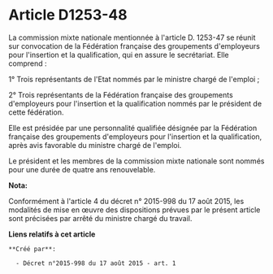 # Article D1253-48

La commission mixte nationale mentionnée à l'article D. 1253-47 se réunit sur convocation de la Fédération française des
groupements d'employeurs pour l'insertion et la qualification, qui en assure le secrétariat. Elle comprend : 

1° Trois représentants de l'Etat nommés par le ministre chargé de l'emploi ; 

2° Trois représentants de la Fédération française des groupements d'employeurs pour l'insertion et la qualification nommés
par le président de cette fédération. 

Elle est présidée par une personnalité qualifiée désignée par la Fédération française des groupements d'employeurs pour
l'insertion et la qualification, après avis favorable du ministre chargé de l'emploi. 

Le président et les membres de la commission mixte nationale sont nommés pour une durée de quatre ans renouvelable.

**Nota:**

Conformément à l'article 4 du décret n° 2015-998 du 17 août 2015, les modalités de mise en œuvre des dispositions prévues par
le présent article sont précisées par arrêté du ministre chargé du travail.

**Liens relatifs à cet article**

	**Créé par**:

	  - Décret n°2015-998 du 17 août 2015 - art. 1
